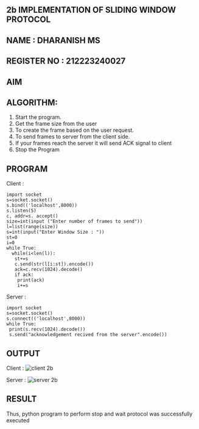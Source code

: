 ## 2b IMPLEMENTATION OF SLIDING WINDOW PROTOCOL
## NAME : DHARANISH MS
## REGISTER NO : 212223240027

## AIM
## ALGORITHM:
1. Start the program.
2. Get the frame size from the user
3. To create the frame based on the user request.
4. To send frames to server from the client side.
5. If your frames reach the server it will send ACK signal to client
6. Stop the Program
## PROGRAM
Client :
```
import socket
s=socket.socket()
s.bind(('localhost',8000))
s.listen(5)
c, addr=s. accept()
size=int(input ("Enter number of frames to send"))
l=list(range(size))
s=int(input("Enter Window Size : "))
st=0
i=0
while True:
  while(i<len(l)):
   st+=s
   c.send(str(l[i:st]).encode())
   ack=c.recv(1024).decode()
   if ack:
    print(ack)
    i+=s
```

Server :
```
import socket
s=socket.socket()
s.connect(('localhost',8000))
while True:
 print(s.recv(1024).decode())
 s.send("acknowledgement recived from the server".encode())
```

## OUTPUT 
Client :
![client 2b](https://github.com/MSDharanish-23011819/2b_SLIDING_WINDOW_PROTOCOL/assets/147139454/03a2f3d3-2325-45f8-8cef-4633651397c9)


Server :
![server 2b](https://github.com/MSDharanish-23011819/2b_SLIDING_WINDOW_PROTOCOL/assets/147139454/6fc719f0-ee8e-4340-8b0a-bc0898bb977f)


## RESULT
Thus, python program to perform stop and wait protocol was successfully executed
